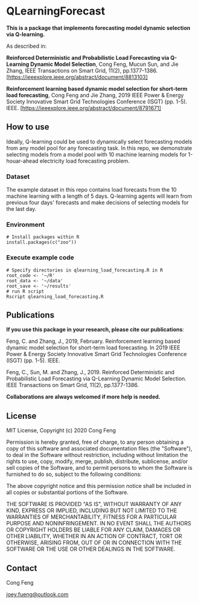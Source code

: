 # QLearningForecast
**This is a package that implements forecasting model dynamic selection via Q-learning.**

As described in:

**Reinforced Deterministic and Probabilistic Load Forecasting via  Q-Learning Dynamic Model Selection**, Cong Feng, Mucun Sun, and Jie Zhang, IEEE Transactions on Smart Grid, 11(2), pp.1377-1386. [https://ieeexplore.ieee.org/abstract/document/8813103]

**Reinforcement learning based dynamic model selection for short-term load forecasting**, Cong Feng and Jie Zhang, 2019 IEEE Power & Energy Society Innovative Smart Grid Technologies Conference (ISGT) (pp. 1-5). IEEE. [https://ieeexplore.ieee.org/abstract/document/8791671]


## How to use
Ideally, Q-learning could be used to dynamically select forecasting models from any model pool for any forecasting task. In this repo, we demonstrate selecting models from a model pool with 10 machine learning models for 1-houar-ahead electricity load forecasting problem.

### Dataset
The example dataset in this repo contains load forecasts from the 10 machine learning with a length of 5 days. Q-learning agents will learn from previous four days' forecasts and make decisions of selecting models for the last day.

### Environment
```
# Install packages within R
install.packages(c("zoo"))
```

### Execute example code
```
# Specify directories in qlearning_load_forecasting.R in R
root_code <- '~/R'
root_data <- '~/data'
root_save <- '~/results'
# run R script
Rscript qlearning_load_forecasting.R
```
## Publications
**If you use this package in your research, please cite our publications**:

Feng, C. and Zhang, J., 2019, February. Reinforcement learning based dynamic model selection for short-term load forecasting. In 2019 IEEE Power & Energy Society Innovative Smart Grid Technologies Conference (ISGT) (pp. 1-5). IEEE.

Feng, C., Sun, M. and Zhang, J., 2019. Reinforced Deterministic and Probabilistic Load Forecasting via Q-Learning Dynamic Model Selection. IEEE Transactions on Smart Grid, 11(2), pp.1377-1386. 

**Collaborations are always welcomed if more help is needed.**
## License
MIT License, Copyright (c) 2020 Cong Feng

Permission is hereby granted, free of charge, to any person obtaining a copy of this software and associated documentation files (the "Software"), to deal
in the Software without restriction, including without limitation the rights to use, copy, modify, merge, publish, distribute, sublicense, and/or sell
copies of the Software, and to permit persons to whom the Software is furnished to do so, subject to the following conditions:

The above copyright notice and this permission notice shall be included in all copies or substantial portions of the Software.

THE SOFTWARE IS PROVIDED "AS IS", WITHOUT WARRANTY OF ANY KIND, EXPRESS OR IMPLIED, INCLUDING BUT NOT LIMITED TO THE WARRANTIES OF MERCHANTABILITY, FITNESS FOR A PARTICULAR PURPOSE AND NONINFRINGEMENT. IN NO EVENT SHALL THE AUTHORS OR COPYRIGHT HOLDERS BE LIABLE FOR ANY CLAIM, DAMAGES OR OTHER LIABILITY, WHETHER IN AN ACTION OF CONTRACT, TORT OR OTHERWISE, ARISING FROM, OUT OF OR IN CONNECTION WITH THE SOFTWARE OR THE USE OR OTHER DEALINGS IN THE SOFTWARE.


## Contact

Cong Feng

joey.fueng@outlook.com
